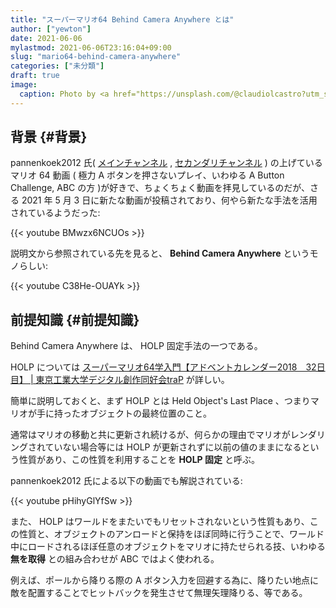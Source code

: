 ```yaml
---
title: "スーパーマリオ64 Behind Camera Anywhere とは"
author: ["yewton"]
date: 2021-06-06
mylastmod: 2021-06-06T23:16:04+09:00
slug: "mario64-behind-camera-anywhere"
categories: ["未分類"]
draft: true
image:
  caption: Photo by <a href="https://unsplash.com/@claudiolcastro?utm_source=unsplash&utm_medium=referral&utm_content=creditCopyText">Cláudio Luiz Castro</a> on <a href="https://unsplash.com/s/photos/mario-64?utm_source=unsplash&utm_medium=referral&utm_content=creditCopyText">Unsplash</a>
---
```


## 背景 {#背景}

pannenkoek2012 氏( [メインチャンネル](https://www.youtube.com/user/pannenkoek2012) , [セカンダリチャンネル](https://www.youtube.com/user/pannenkeok2012) ) の上げているマリオ 64 動画
( 極力 A ボタンを押さないプレイ、いわゆる A Button Challenge, ABC の方 )が好きで、ちょくちょく動画を拝見しているのだが、さる 2021 年 5 月 3 日に新たな動画が投稿されており、何やら新たな手法を活用されているようだった:

{{< youtube BMwzx6NCUOs >}}

説明文から参照されている先を見ると、 **Behind Camera Anywhere** というモノらしい:

{{< youtube C38He-OUAYk >}}


## 前提知識 {#前提知識}

Behind Camera Anywhere は、 HOLP 固定手法の一つである。

HOLP については [スーパーマリオ64学入門【アドベントカレンダー2018　32日目】 | 東京工業大学デジタル創作同好会traP](https://trap.jp/post/555/)  が詳しい。

簡単に説明しておくと、まず HOLP とは Held Object's Last Place 、つまりマリオが手に持ったオブジェクトの最終位置のこと。

通常はマリオの移動と共に更新され続けるが、何らかの理由でマリオがレンダリングされていない場合等には
HOLP が更新されずに以前の値のままになるという性質があり、この性質を利用することを **HOLP 固定** と呼ぶ。

pannenkoek2012 氏による以下の動画でも解説されている:

{{< youtube pHihyGlYfSw >}}

また、 HOLP はワールドをまたいでもリセットされないという性質もあり、この性質と、オブジェクトのアンロードと保持をほぼ同時に行うことで、ワールド中にロードされるほぼ任意のオブジェクトをマリオに持たせられる技、いわゆる **無を取得** との組み合わせが ABC ではよく使われる。

例えば、ポールから降りる際の A ボタン入力を回避する為に、降りたい地点に敵を配置することでヒットバックを発生させて無理矢理降りる、等である。
